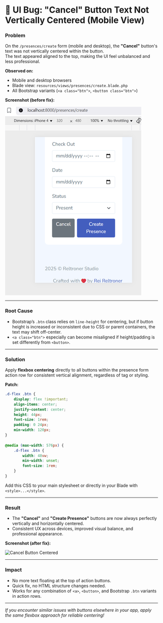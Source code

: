# 🐞 UI Bug: "Cancel" Button Text Not Vertically Centered (Mobile View)

### Problem

On the `/presences/create` form (mobile and desktop), the **"Cancel"** button's text was not vertically centered within the button.  
The text appeared aligned to the top, making the UI feel unbalanced and less professional.

**Observed on:**
- Mobile and desktop browsers
- Blade view: `resources/views/presences/create.blade.php`
- All Bootstrap variants (`<a class="btn">`, `<button class="btn">`)

**Screenshot (before fix):**

![Cancel Button Misaligned](./cancel-button-misaligned.png)

---

### Root Cause

- Bootstrap’s `.btn` class relies on `line-height` for centering, but if button height is increased or inconsistent due to CSS or parent containers, the text may shift off-center.
- `<a class="btn">` especially can become misaligned if height/padding is set differently from `<button>`.

---

### Solution

Apply **flexbox centering** directly to all buttons within the presence form action row for consistent vertical alignment, regardless of tag or styling.

**Patch:**

```css
.d-flex .btn {
    display: flex !important;
    align-items: center;
    justify-content: center;
    height: 44px;
    font-size: 1rem;
    padding: 0 24px;
    min-width: 120px;
}

@media (max-width: 576px) {
    .d-flex .btn {
        width: 48vw;
        min-width: unset;
        font-size: 1rem;
    }
}
````

Add this CSS to your main stylesheet or directly in your Blade with `<style>...</style>`.

---

### Result

* The **"Cancel"** and **"Create Presence"** buttons are now always perfectly vertically and horizontally centered.
* Consistent UX across devices, improved visual balance, and professional appearance.

**Screenshot (after fix):**

![Cancel Button Centered](./screenshots/cancel-button-centered.png)

---

### Impact

* No more text floating at the top of action buttons.
* Quick fix, no HTML structure changes needed.
* Works for any combination of `<a>`, `<button>`, and Bootstrap `.btn` variants in action rows.

---

*If you encounter similar issues with buttons elsewhere in your app, apply the same flexbox approach for reliable centering!*
